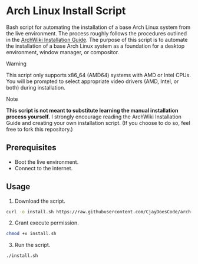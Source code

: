# Arch Linux Install Script

Bash script for automating the installation of a base Arch Linux system from the live environment.
The process roughly follows the procedures outlined in the [ArchWiki Installation Guide](https://wiki.archlinux.org/title/Installation_guide).
The purpose of this script is to automate the installation of a base Arch Linux system as a foundation for a desktop environment, window manager, or compositor.

> [!WARNING]
> This script only supports x86_64 (AMD64) systems with AMD or Intel CPUs.
> You will be prompted to select appropriate video drivers (AMD, Intel, or both) during installation.

> [!NOTE]
> **This script is not meant to substitute learning the manual installation process yourself.**
> I strongly encourage reading the ArchWiki Installation Guide and creating your own installation script.
> (If you choose to do so, feel free to fork this repository.)

## Prerequisites

- Boot the live environment.
- Connect to the internet.

## Usage

1. Download the script.
```bash
curl -o install.sh https://raw.githubusercontent.com/CjayDoesCode/arch-install-script/main/install.sh
```

2. Grant execute permission.
```bash
chmod +x install.sh
```

3. Run the script.
```bash
./install.sh
```
